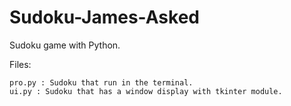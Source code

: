 # Sudoku-James-Asked
Sudoku game with Python.

Files:

	pro.py : Sudoku that run in the terminal.
	ui.py : Sudoku that has a window display with tkinter module.

